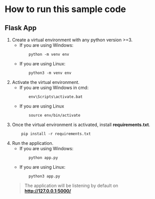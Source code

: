# How to run this sample code

## Flask App
1. Create a virtual environment with any python version >=3.
    - If you are using Windows:
        ```shell
            python -m venv env
        ```
    - If you are using Linux:
        ```shell
            python3 -m venv env
       ```
2. Activate the virtual environment.
    - If you are using Windows in cmd:
        ```shell
            env\Scripts\activate.bat
        ```
    - If you are using Linux
        ```shell
            source env/bin/activate
        ```
3. Once the virtual environment is activated, install **requirements.txt**.
    ```shell
        pip install -r requirements.txt
    ```
4. Run the application.
    - If you are using Windows:
        ```shell
            python app.py
        ```
    - If you are using Linux:
        ```shell
            python3 app.py
        ```
    > The application will be listening by default on **http://127.0.0.1:5000/**
